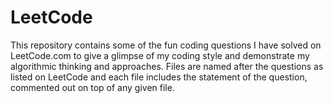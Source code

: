 # LeetCode

This repository contains some of the fun coding questions I have solved on LeetCode.com to give a glimpse of my coding style and demonstrate my algorithmic thinking and approaches. Files are named after the questions as listed on LeetCode and each file includes the statement of the question, commented out on top of any given file. 
